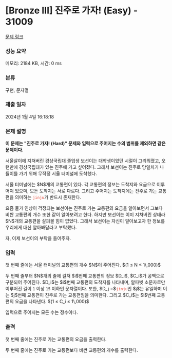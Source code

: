 # [Bronze III] 진주로 가자! (Easy) - 31009 

[문제 링크](https://www.acmicpc.net/problem/31009) 

### 성능 요약

메모리: 2184 KB, 시간: 0 ms

### 분류

구현, 문자열

### 제출 일자

2024년 1월 4일 16:18:18

### 문제 설명

<p><strong>이 문제는 "진주로 가자! (Hard)" 문제와 입력으로 주어지는 수의 범위를 제외하면 같은 문제이다.</strong></p>

<p>서울살이에 지쳐버린 경상국립대 졸업생 보선이는 대학생이었던 시절이 그리워졌고, 오랜만에 경상국립대가 있는 진주에 가고 싶어졌다. 그래서 보선이는 진주로 당일치기 나들이를 가기 위해 무작정 서울 터미널에 도착했다.</p>

<p>서울 터미널에는 $N$개의 교통편이 있다. 각 교통편의 정보는 도착지와 요금으로 이루어져 있으며, 모든 도착지는 서로 다르다. 그리고 주어지는 도착지에는 진주로 가는 교통편을 의미하는 <span style="color:#e74c3c;"><code>jinju</code></span>가 반드시 존재한다.</p>

<p>요즘 물가 인상이 걱정되는 보선이는 진주로 가는 교통편의 요금을 알아보면서 그보다 비싼 교통편의 개수 또한 같이 알아보려고 한다. 하지만 보선이는 이미 지쳐버린 상태라 $N$개의 교통편을 살펴볼 힘이 없었다. 그래서 보선이는 자신이 알아보고자 한 정보를 우리에게 대신 알아봐달라고 부탁했다.</p>

<p>자, 이제 보선이의 부탁을 들어주자.</p>

### 입력 

 <p>첫 번째 줄에는 서울 터미널의 교통편의 개수 $N$이 주어진다. $(1 ≤ N ≤ 1\,000)$</p>

<p>두 번째 줄부터 $N$개의 줄에 걸쳐 $i$번째 교통편의 정보 $D_i$, $C_i$가 공백으로 구분되어 주어진다. $D_i$는 $i$번째 교통편의 도착지를 나타내며, 알파벳 소문자로만 이루어진 길이 <code>1</code> 이상 <code>15</code> 이하인 문자열이다. 또한, $D_j =$<span style="color:#e74c3c;"><code>jinju</code></span>인 $j$는 유일하며 이는 $j$번째 교통편이 진주로 가는 교통편임을 의미한다. 그리고 $C_i$는 $i$번째 교통편의 요금을 나타낸다. $(1 ≤ C_i ≤ 1\,000)$</p>

<p>입력으로 주어지는 모든 수는 정수이다.</p>

### 출력 

 <p>첫 번째 줄에는 진주로 가는 교통편의 요금을 출력한다.</p>

<p>두 번째 줄에는 진주로 가는 교통편보다 비싼 교통편의 개수를 출력한다.</p>

